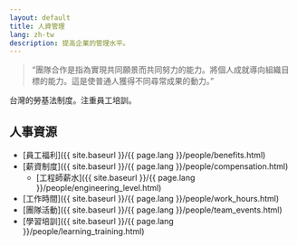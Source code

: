 ```yaml
---
layout: default
title: 人資管理
lang: zh-tw
description: 提高企業的管理水平。
---
```




> “團隊合作是指為實現共同願景而共同努力的能力。將個人成就導向組織目標的能力。這是使普通人獲得不同尋常成果的動力。”

台灣的勞基法制度。注重員工培訓。

## 人事資源

* [員工福利]({{ site.baseurl }}/{{ page.lang }}/people/benefits.html)
* [薪資制度]({{ site.baseurl }}/{{ page.lang }}/people/compensation.html)
	* [工程師薪水]({{ site.baseurl }}/{{ page.lang }}/people/engineering_level.html)
* [工作時間]({{ site.baseurl }}/{{ page.lang }}/people/work_hours.html)
* [團隊活動]({{ site.baseurl }}/{{ page.lang }}/people/team_events.html)
* [學習培訓]({{ site.baseurl }}/{{ page.lang }}/people/learning_training.html)

<br>

